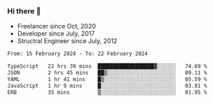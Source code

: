 ### Hi there 👋

- Freelancer since Oct, 2020
- Developer since July, 2017
- Structral Engineer since July, 2012

<!--START_SECTION:waka-->

```txt
From: 15 February 2024 - To: 22 February 2024

TypeScript   22 hrs 39 mins  ██████████████████▓░░░░░░   74.69 %
JSON         2 hrs 45 mins   ██▒░░░░░░░░░░░░░░░░░░░░░░   09.11 %
YAML         1 hr 41 mins    █▒░░░░░░░░░░░░░░░░░░░░░░░   05.59 %
JavaScript   1 hr 9 mins     █░░░░░░░░░░░░░░░░░░░░░░░░   03.81 %
ERB          35 mins         ▒░░░░░░░░░░░░░░░░░░░░░░░░   01.95 %
```

<!--END_SECTION:waka-->
